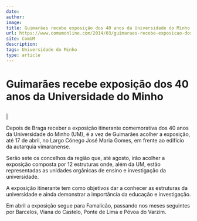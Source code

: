```yaml
---
date: 
author: 
image: 
title: Guimarães recebe exposição dos 40 anos da Universidade do Minho
url: https://www.comumonline.com/2014/03/guimaraes-recebe-exposicao-dos-40-anos-da-universidade-do-minho/
site: ComUM
description: 
tags: Universidade do Minho
type: article
---
```



# Guimarães recebe exposição dos 40 anos da Universidade do Minho

## 

| 

Depois de Braga receber a exposição itinerante comemorativa dos 40 anos da Universidade do Minho (UM), é a vez de Guimarães acolher a exposição, até 17 de abril, no Largo Cónego José Maria Gomes, em frente ao edifício da autarquia vimaranense.

Serão sete os concelhos da região que, até agosto, irão acolher a exposição composta por 12 estruturas onde, além da UM, estão representadas as unidades orgânicas de ensino e investigação da universidade.

A exposição itinerante tem como objetivos dar a conhecer as estruturas da universidade e ainda demonstrar a importância da educação e investigação.

Em abril a exposição segue para Famalicão, passando nos meses seguintes por Barcelos, Viana do Castelo, Ponte de Lima e Póvoa do Varzim.

